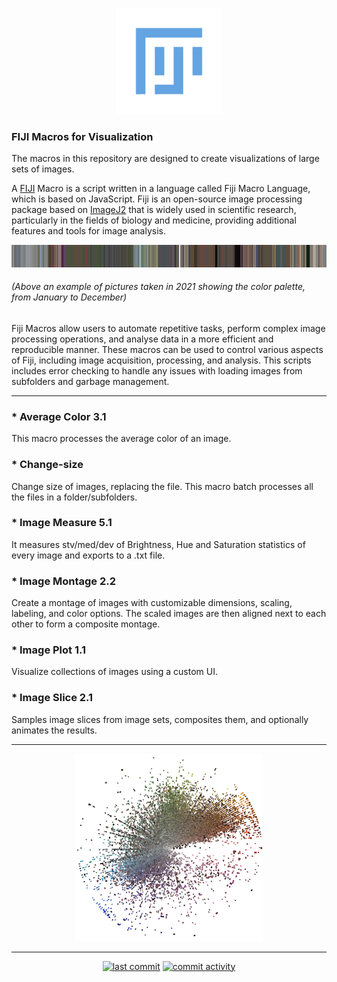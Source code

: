 <p align="center">
    <img src="https://github.com/genquiky/fiji-macros/blob/main/items/fiji-logo.jpg" alt="logo" width="170" />
</p>

### FIJI Macros for Visualization

The macros in this repository are designed to create visualizations of large sets of images.

A [FIJI](https://fiji.sc/) Macro is a script written in a language called Fiji Macro Language, which is based on JavaScript. Fiji is an open-source image processing package based on [ImageJ2](https://imagej.net) that is widely used in scientific research, particularly in the fields of biology and medicine, providing additional features and tools for image analysis.


<p align="center">
    <img src="https://github.com/genquiky/fiji-macros/blob/main/items/measurements_AVG_Color.jpg" alt="logo" width="" />
</p>

<h6>(Above an example of pictures taken in 2021 showing the color palette, from January to December)</h6>

Fiji Macros allow users to automate repetitive tasks, perform complex image processing operations, and analyse data in a more efficient and reproducible manner. These macros can be used to control various aspects of Fiji, including image acquisition, processing, and analysis.
This scripts includes error checking to handle any issues with loading images from subfolders and garbage management.

----

### * Average Color 3.1
This macro processes the average color of an image.

### * Change-size
Change size of images, replacing the file. This macro batch processes all the files in a folder/subfolders.

### * Image Measure 5.1
It measures stv/med/dev of Brightness, Hue and Saturation statistics of every image and exports to a .txt file.

### * Image Montage 2.2
Create a montage of images with customizable dimensions, scaling, labeling, and color options. The scaled images are then aligned next to each other to form a composite montage. 

### * Image Plot 1.1
Visualize collections of images using a custom UI.

### * Image Slice 2.1
Samples image slices from image sets, composites them, and optionally animates the results.

----

<p align="center">
    <img src="https://github.com/genquiky/fiji-macros/blob/main/items/saturation_median vs hue_median(SatSorted).jpg" alt="logo" width="300" />
</p>

----

<p align="center">
    <a href="https://github.com/genquiky/fiji-macros/commits/main"><img src="https://img.shields.io/github/last-commit/genquiky/fiji-macros" alt="last commit"></a>
    <a href="https://github.com/genquiky/fiji-macros/commits/main"><img src="https://img.shields.io/github/commit-activity/m/genquiky/fiji-macros" alt="commit activity"></a>
</p>
